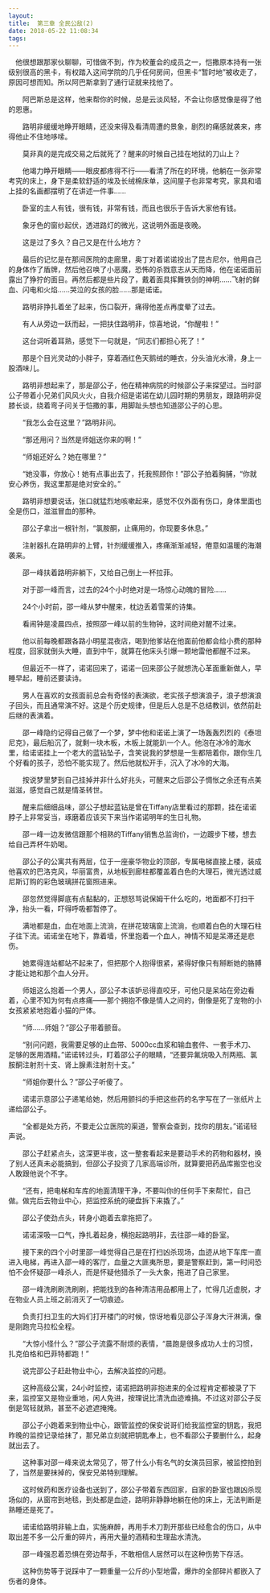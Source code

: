 ```yaml
---
layout: 
title:  第三章 全民公敌(2)
date: 2018-05-22 11:08:34
tags:
---
```

　他很想跟那家伙聊聊，可惜做不到，作为校董会的成员之一，恺撒原本持有一张级别很高的黑卡，有权踏入这间学院的几乎任何房间，但黑卡“暂时地”被收走了，原因可想而知。所以阿巴斯拿到了通行证就来找他了。

　　阿巴斯总是这样，他来帮你的时候，总是云淡风轻，不会让你感觉像是得了他的恩惠。

　　路明非缓缓地睁开眼睛，还没来得及看清周遭的景象，剧烈的痛感就袭来，疼得他止不住地哆嗦。

　　莫非真的是完成交易之后就死了？醒来的时候自己挂在地狱的刀山上？

　　他竭力睁开眼睛——眼皮都疼得不行——看清了所在的环境，他躺在一张非常考究的床上，身下是柔软舒适的埃及长绒棉床单，这间屋子也非常考究，家具和墙上挂的名画都摆明了在讲述一件事……

　　卧室的主人有钱，很有钱，非常有钱，而且也很乐于告诉大家他有钱。

　　象牙色的窗纱起伏，透进路灯的微光，这说明外面是夜晚。

　　这是过了多久？自己又是在什么地方？

　　最后的记忆是在那间医院的走廊里，奥丁对着诺诺投出了昆古尼尔，他用自己的身体作了盾牌，然后他召唤了小恶魔，恐怖的杀戮意志从天而降，他在诺诺面前露出了狰狞的面目。再然后都是些片段了，戴着面具挥舞铁剑的神明……飞射的鲜血、闪电和火焰……哭泣的女孩的脸……那是诺诺。

　　路明非挣扎着坐了起来，伤口裂开，痛得他差点再度晕了过去。

　　有人从旁边一跃而起，一把扶住路明非，惊喜地说，“你醒啦！”

　　这台词听着耳熟，感觉下一句就是，“同志们都担心死了！”

　　那是个目光灵动的小胖子，穿着酒红色天鹅绒的睡衣，分头油光水滑，身上一股酒味儿。

　　路明非想起来了，那是邵公子，他在精神病院的时候邵公子来探望过。当时邵公子带着小兄弟们风风火火，自我介绍是诺诺在幼儿园时期的男朋友，跟路明非促膝长谈，绕着弯子问关于恺撒的事，用脚趾头想也知道邵公子的心思。

　　“我怎么会在这里？”路明非问。

　　“那还用问？当然是师姐送你来的啊！”

　　“师姐还好么？她在哪里？”

　　“她没事，你放心！她有点事出去了，托我照顾你！”邵公子拍着胸脯，“你就安心养伤，我这里那是绝对安全的。”

　　路明非想要说话，张口就猛烈地咳嗽起来，感觉不仅外面有伤口，身体里面也全是伤口，滋滋冒血的那种。

　　邵公子拿出一根针剂，“氯胺酮，止痛用的，你现要多休息。”

　　注射器扎在路明非的上臂，针剂缓缓推入，疼痛渐渐减轻，倦意如温暖的海潮袭来。

　　邵一峰扶着路明非躺下，又给自己倒上一杯拉菲。

　　对于邵一峰而言，过去的24个小时绝对是一场惊心动魄的冒险……

　　24个小时前，邵一峰从梦中醒来，枕边丢着雪莱的诗集。

　　看闹钟是凌晨四点，按照邵一峰以前的生物钟，这时间绝对醒不过来。

　　他以前每晚都跟各路小明星混夜店，喝到他爹站在他面前他都会给小费的那种程度，回家就倒头大睡，直到中午，就算在他床头引爆一颗地雷他都醒不过来。

　　但最近不一样了，诺诺回来了，诺诺一回来邵公子就想洗心革面重新做人，早睡早起，睡前还要读诗。

　　男人在喜欢的女孩面前总会有奇怪的表演欲，老实孩子想演浪子，浪子想演浪子回头，而且通常演不好。这是个历史规律，但是后人总是不总结教训，依然前赴后继的表演着。

　　邵一峰隐约记得自己做了一个梦，梦中他和诺诺上演了一场轰轰烈烈的《泰坦尼克》，最后船沉了，就剩一块木板，木板上就能趴一个人。他泡在冰冷的海水里，给诺诺挂上一个老大的蓝钻坠子，含笑说我的梦想是一生都陪着你，跟你生几个好看的孩子，恐怕不能实现了。然后他就松开手，沉入了冰冷的大海。

　　按说梦里梦到自己挂掉并非什么好兆头，可醒来之后邵公子惆怅之余还有点美滋滋，感觉自己就是情圣转世。

　　醒来后细细品味，邵公子想起蓝钻是曾在Tiffany店里看过的那颗，挂在诺诺脖子上非常妥当，琢磨着应该买下来当作诺诺明年的生日礼物。

　　邵一峰一边发微信跟那个相熟的Tiffany销售总监询价，一边踱步下楼，想去给自己弄杯牛奶喝。

　　邵公子的公寓共有两层，位于一座豪华物业的顶部，专属电梯直接上楼，装成他喜欢的巴洛克风，华丽富贵，从地板到廊柱都覆盖着白色的大理石，微光透过威尼斯订购的彩色玻璃拼花窗照进来。

　　邵忽然觉得脚底有点黏黏的，正想怒骂说保姆干什么吃的，地面都不打扫干净，抬头一看，吓得呼吸都暂停了。

　　满地都是血，血在地面上流淌，在拼花玻璃窗上流淌，也顺着白色的大理石柱子往下流。诺诺坐在地下，靠着墙，怀里抱着一个血人，神情不知是呆滞还是悲伤。

　　她累得连站都站不起来了，但把那个人抱得很紧，紧得好像只有掰断她的胳膊才能让她和那个血人分开。

　　师姐这么抱着一个男人，邵公子本该妒忌得直咬牙，可他只是呆站在旁边看着，心里不知为何有点疼痛——那个拥抱不像是情人之间的，倒像是死了宠物的小女孩紧紧地抱着小猫的尸体。

　　“师……师姐？”邵公子带着颤音。

　　“别问问题，我需要足够的止血带、5000cc血浆和输血套件、一套手术刀、足够的医用酒精。”诺诺转过头，盯着邵公子的眼睛，“还要异氟烷吸入剂两瓶、氯胺酮注射剂十支、肾上腺素注射剂十支。”

　　“师姐你要什么？”邵公子听傻了。

　　诺诺示意邵公子递笔给她，然后用颤抖的手把这些药的名字写在了一张纸片上递给邵公子。

　　“全都是处方药，不要走公立医院的渠道，警察会查到，找你的朋友。”诺诺轻声说。

　　邵公子赶紧点头，这深更半夜，这一整套看起来是要动手术的药物和器材，换了别人还真未必能搞到，但邵公子投资了几家高端诊所，就算要把药品库搬空也没人敢跟他说个不字。

　　“还有，把电梯和车库的地面清理干净，不要叫你的任何手下来帮忙，自己做。做完后去物业中心，把监控系统的硬盘拆下来撬了。”

　　邵公子使劲点头，转身小跑着去拿拖把了。

　　诺诺深吸一口气，挣扎着起身，横抱起路明非，去往邵一峰的卧室。

　　接下来的四个小时里邵一峰觉得自己是在打扫凶杀现场，血迹从地下车库一直进入电梯，再进入邵一峰的客厅，血量之大匪夷所思，要是警察赶到，第一时间恐怕不会怀疑邵一峰杀人，而是怀疑他猎杀了一头大象，拖进了自己家里。

　　邵一峰洗刷刷洗刷刷，把能找到的各种清洁用品都用上了，忙得几近虚脱，才在物业人员上班之前消灭了一切痕迹。

　　负责打扫卫生的大妈们打开楼门的时候，惊讶地看见邵公子浑身大汗淋漓，像是刚跑完马拉松全程。

　　“大惊小怪什么？”邵公子流露不耐烦的表情，“晨跑是很多成功人士的习惯，扎克伯格和巴菲特都跑！”

　　说完邵公子赶赴物业中心，去解决监控的问题。

　　这种高级公寓，24小时监控，诺诺把路明非抱进来的全过程肯定都被录了下来，监控室又是物业重地，闲人免进，按理说比清洗血迹难搞。不过这对邵公子反倒是驾轻就熟，甚至不必遮遮掩掩。

　　邵公子小跑着来到物业中心，跟管监控的保安说哥们给我监控室的钥匙，我把昨晚的监控记录给抹了，那兄弟立刻就把钥匙奉上，也不看邵公子要删什么，起身就出去了。

　　这种事对邵一峰来说太常见了，带了什么小有名气的女演员回家，被监控拍到了，当然是要抹掉的，保安兄弟特别理解。

　　这时候药和医疗设备也送到了，邵公子带着东西回家，自家的卧室也跟凶杀现场似的，从窗帘到地毯，到处都是血迹，路明非静静地躺在他的床上，无法判断是熟睡还是死了。

　　诺诺给路明非输上血，实施麻醉，再用手术刀割开那些已经愈合的伤口，从中取出差不多一公斤重的碎片，再用大量的酒精和生理盐水清洗。

　　邵一峰强忍着恐惧在旁边帮手，不敢相信人居然可以在这种伤势下存活。

　　这种伤势等于说踩中了一颗重量一公斤的小型地雷，爆炸的全部碎片都嵌入了伤者的身体。